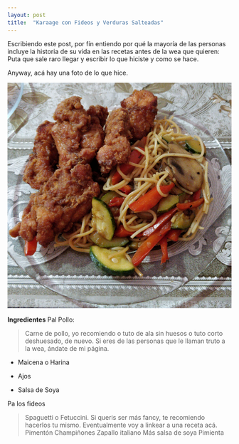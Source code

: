 ```yaml
---
layout: post
title:  "Karaage con Fideos y Verduras Salteadas"
---
```


Escribiendo este post, por fín entiendo por qué la mayoría de las personas incluye la historia de su vida en las recetas antes de la wea que quieren:
Puta que sale raro llegar y escribir lo que hiciste y como se hace.

Anyway, acá hay una foto de lo que hice.

![alt text](https://raw.githubusercontent.com/M4v3r1cX/m4v3r1cx.github.io/master/images/karaage.png)

**Ingredientes**
Pal Pollo:
> Carne de pollo, yo recomiendo o tuto de ala sin huesos o tuto corto deshuesado, de nuevo. Si eres de las personas que le llaman truto a la wea, ándate de mi página.

* Maicena o Harina

* Ajos

* Salsa de Soya

Pa los fideos
> Spaguetti o Fetuccini. Si queris ser más fancy, te recomiendo hacerlos tu mismo. Eventualmente voy a linkear a una receta acá.
> Pimentón
> Champiñones
> Zapallo italiano
> Más salsa de soya
> Pimienta
